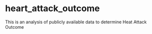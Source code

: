 # heart_attack_outcome
This is an analysis of publicly available data to determine Heat Attack Outcome
